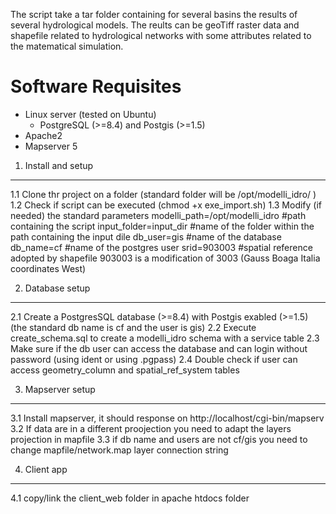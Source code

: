 The script take a tar folder containing for several basins the results of several hydrological models. The reults can be geoTiff raster data and shapefile related to hydrological networks with some attributes related to the matematical simulation.





Software Requisites
===================
  * Linux server (tested on Ubuntu)
	* PostgreSQL (>=8.4) and Postgis (>=1.5)
  * Apache2
  * Mapserver 5

1. Install and setup
--------------------

1.1 Clone thr project on a folder (standard folder will be /opt/modelli_idro/ )
1.2 Check if script can be executed (chmod +x exe_import.sh)
1.3 Modify (if needed) the standard parameters
	modelli_path=/opt/modelli_idro   #path containing the script
	input_folder=input_dir           #name of the folder within the path containing the input dile
	db_user=gis                      #name of the database
	db_name=cf                       #name of the postgres user
  srid=903003											 #spatial reference adopted by shapefile 903003 is a modification of 3003 (Gauss Boaga Italia coordinates West)


2. Database setup
--------------------

2.1 Create a PostgresSQL database (>=8.4) with Postgis exabled (>=1.5) (the standard db name is cf and the user is gis) 
2.2 Execute create_schema.sql to create a modelli_idro schema with a service table
2.3 Make sure if the db user can access the database and can login without password (using ident or using .pgpass) 
2.4 Double check if user can access geometry_column and spatial_ref_system tables  

3. Mapserver setup
--------------------

3.1 Install mapserver, it should response on http://localhost/cgi-bin/mapserv
3.2 If data are in a different proojection you need to adapt the layers projection in mapfile
3.3 if db name and users are not cf/gis you need to change mapfile/network.map layer connection string


4. Client app
--------------------

4.1 copy/link the client_web folder in apache htdocs folder 
